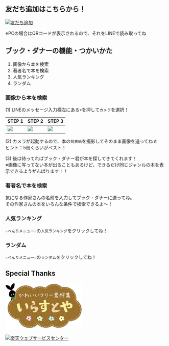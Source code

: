 ## 友だち追加はこちらから！

<a href="https://line.me/R/ti/p/%40cbk5362b"><img height="36" border="0" alt="友だち追加" src="https://scdn.line-apps.com/n/line_add_friends/btn/ja.png"></a>

※PCの場合はQRコードが表示されるので、それをLINEで読み取ってね

## ブック・ダナーの機能・つかいかた

1. 画像から本を検索
1. 著者名で本を検索
1. 人気ランキング
1. ランダム

### 画像から本を検索

(1) LINEのメッセージ入力欄左にある`+`を押して`カメラ`を選択！

| STEP 1 | STEP 2 | STEP 3 |
|---|---|---|
| ![](https://github.com/bookdanner/how-to-use-bookdanner/blob/master/manual_1.png?raw=true) | ![](https://github.com/bookdanner/how-to-use-bookdanner/blob/master/manual_2.png?raw=true) | ![](https://github.com/bookdanner/how-to-use-bookdanner/blob/master/manual_3.png?raw=true) |

(2) カメラが起動するので、本の`背表紙`を撮影してそのまま画像を送ってね☆  
ヒント：5冊くらいがベスト！

(3) 後は待ってればブック・ダナー君が本を探してきてくれます！  
※画像に写ってない本が出ることもあるけど、できるだけ同じジャンルの本を表示できるようがんばります！！

### 著者名で本を検索

気になる作家さんの名前を入力してブック・ダナーに送ってね。  
その作家さんの本をいろんな条件で検索できるよ～！

### 人気ランキング

`☆べんりメニュー☆`の`人気ランキング`をクリックしてね！

### ランダム

`☆べんりメニュー☆`の`ランダム`をクリックしてね！

## Special Thanks

<a href="http://www.irasutoya.com" target="_blank"><img src="https://github.com/bookdanner/how-to-use-bookdanner/blob/master/irasutoya_logo_sml.png?raw=true" border="0" alt="かわいいフリー素材集 いらすとや" title="かわいいフリー素材集 いらすとや"/></a>

<a href="https://webservice.rakuten.co.jp/" target="_blank"><img src="https://webservice.rakuten.co.jp/img/credit/200709/credit_31130.gif" border="0" alt="楽天ウェブサービスセンター" title="楽天ウェブサービスセンター" width="311" height="30"/></a>
